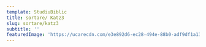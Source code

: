 ```yaml
---
template: StudiuBiblic
title: sortare/ Katz3
slug: sortare/katz3
subtitle: ''
featuredImage: 'https://ucarecdn.com/e3e892d6-ec28-494e-88b0-adf9df1a1328/-/progressive/yes/-/format/auto/-/resize/2000x/'
---
```


